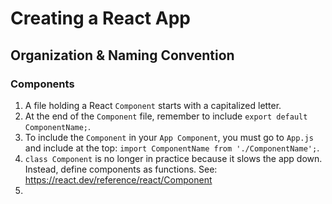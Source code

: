 # Creating a React App

## Organization & Naming Convention

### Components

1. A file holding a React `Component` starts with a capitalized letter.
2. At the end of the `Component` file, remember to include `export default ComponentName;`.
3. To include the `Component` in your `App Component`, you must go to `App.js` and include at the top: `import ComponentName from './ComponentName';`.
4. `class Component` is no longer in practice because it slows the app down. Instead, define components as functions. See: https://react.dev/reference/react/Component
5. 